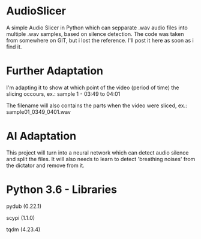 # AudioSlicer

A simple Audio Slicer in Python which can sepparate .wav audio files into multiple .wav samples, based on silence detection.
The code was taken from somewhere on GIT, but i lost the reference. I'll post it here as soon as i find it.


# Further Adaptation
I'm adapting it to show at which point of the video (period of time) the slicing occours, ex.: sample 1 - 03:49 to 04:01

The filename will also contains the parts when the video were sliced, ex.: sample01_0349_0401.wav


# AI Adaptation
This project will turn into a neural network which can detect audio silence and split the files.
It will also needs to learn to detect 'breathing noises' from the dictator and remove from it.



# Python 3.6 - Libraries

pydub (0.22.1)

scypi (1.1.0)

tqdm (4.23.4)

